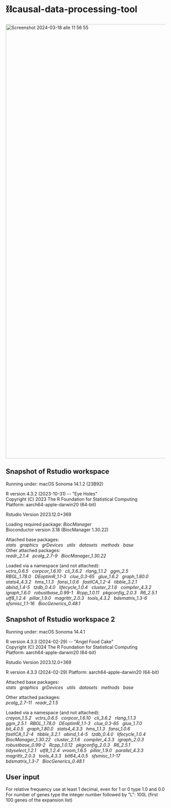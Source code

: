 # ⛓️causal-data-processing-tool
<img width="1365" alt="Screenshot 2024-03-18 alle 11 56 55" src="https://github.com/Camilla9347/causal-data-processing-tool/assets/50362663/fb99fa38-b031-4317-a1bf-2e80c5e1bd6b">

## Snapshot of Rstudio workspace

Running under: macOS Sonoma 14.1.2 (23B92)

R version 4.3.2 (2023-10-31) -- "Eye Holes"  
Copyright (C) 2023 The R Foundation for Statistical Computing  
Platform: aarch64-apple-darwin20 (64-bit)  

Rstudio Version 2023.12.0+369

Loading required package: *BiocManager*  
Bioconductor version 3.18 (BiocManager 1.30.22)

Attached base packages:  
*stats* &nbsp; *graphics* &nbsp; *grDevices* &nbsp; *utils* &nbsp; *datasets* &nbsp; *methods* &nbsp; *base*  
Other attached packages:  
*readr_2.1.4* &nbsp; *pcalg_2.7-9* &nbsp; *BiocManager_1.30.22*

Loaded via a namespace (and not attached):  
*vctrs_0.6.5* &nbsp; *corpcor_1.6.10* &nbsp; *cli_3.6.2* &nbsp; *rlang_1.1.2* &nbsp; *ggm_2.5*  
*RBGL_1.78.0* &nbsp; *DEoptimR_1.1-3* &nbsp; *clue_0.3-65* &nbsp; *glue_1.6.2* &nbsp; *graph_1.80.0*  
*stats4_4.3.2* &nbsp; *hms_1.1.3* &nbsp; *fansi_1.0.6* &nbsp; *fastICA_1.2-4* &nbsp; *tibble_3.2.1*  
*abind_1.4-5* &nbsp; *tzdb_0.4.0* &nbsp; *lifecycle_1.0.4* &nbsp; *cluster_2.1.6* &nbsp; *compiler_4.3.2*  
*igraph_1.6.0* &nbsp; *robustbase_0.99-1* &nbsp; *Rcpp_1.0.11* &nbsp; *pkgconfig_2.0.3* &nbsp; *R6_2.5.1*  
*utf8_1.2.4* &nbsp; *pillar_1.9.0* &nbsp; *magrittr_2.0.3* &nbsp; *tools_4.3.2* &nbsp; *bdsmatrix_1.3-6*  
*sfsmisc_1.1-16* &nbsp; *BiocGenerics_0.48.1*  

## Snapshot of Rstudio workspace 2

Running under: macOS Sonoma 14.4.1

R version 4.3.3 (2024-02-29) -- "Angel Food Cake"  
Copyright (C) 2024 The R Foundation for Statistical Computing  
Platform: aarch64-apple-darwin20 (64-bit)

Rstudio Version 2023.12.0+369

R version 4.3.3 (2024-02-29)
Platform: aarch64-apple-darwin20 (64-bit)

Attached base packages:  
*stats* &nbsp; *graphics* &nbsp; *grDevices* &nbsp; *utils* &nbsp; *datasets* &nbsp; *methods* &nbsp; *base*  

Other attached packages:  
*pcalg_2.7-11* &nbsp; *readr_2.1.5* 

Loaded via a namespace (and not attached):  
*crayon_1.5.2* &nbsp; *vctrs_0.6.5* &nbsp; *corpcor_1.6.10* &nbsp; *cli_3.6.2* &nbsp; *rlang_1.1.3*  
*ggm_2.5.1* &nbsp; *RBGL_1.78.0* &nbsp; *DEoptimR_1.1-3* &nbsp; *clue_0.3-65* &nbsp; *glue_1.7.0*          
*bit_4.0.5* &nbsp; *graph_1.80.0* &nbsp; *stats4_4.3.3* &nbsp; *hms_1.1.3* &nbsp; *fansi_1.0.6*          
*fastICA_1.2-4* &nbsp; *tibble_3.2.1* &nbsp; *abind_1.4-5* &nbsp; *tzdb_0.4.0* &nbsp; *lifecycle_1.0.4*  
*BiocManager_1.30.22* &nbsp; *cluster_2.1.6* &nbsp; *compiler_4.3.3* &nbsp; *igraph_2.0.3*  
*robustbase_0.99-2* &nbsp; *Rcpp_1.0.12* &nbsp; *pkgconfig_2.0.3* &nbsp; *R6_2.5.1*  
*tidyselect_1.2.1* &nbsp; *utf8_1.2.4* &nbsp;*vroom_1.6.5* &nbsp; *pillar_1.9.0* &nbsp; *parallel_4.3.3*   
*magrittr_2.0.3* &nbsp; *tools_4.3.3* &nbsp; *bit64_4.0.5* &nbsp; *sfsmisc_1.1-17*  
*bdsmatrix_1.3-7* &nbsp; *BiocGenerics_0.48.1*  




## User input

For relative frequency use at least 1 decimal, even for 1 or 0 type 1.0 and 0.0
For number of genes type the integer number followed by "L": 100L (first 100 genes of the expansion list)
